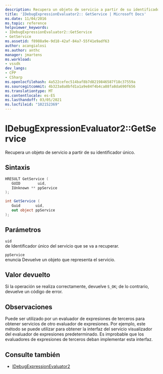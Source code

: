 ```yaml
---
description: Recupera un objeto de servicio a partir de su identificador único.
title: 'IDebugExpressionEvaluator2:: GetService | Microsoft Docs'
ms.date: 11/04/2016
ms.topic: reference
helpviewer_keywords:
- IDebugExpressionEvaluator2::GetService
- GetService
ms.assetid: f8988a9e-9d18-42af-84a7-55f41e9adf63
author: acangialosi
ms.author: anthc
manager: jmartens
ms.workload:
- vssdk
dev_langs:
- CPP
- CSharp
ms.openlocfilehash: 4a522cefec514baf8b7d8219846587f18c37559a
ms.sourcegitcommit: 4b323a8a8bfd1a1a9e84f4b4ca88fa8da690f656
ms.translationtype: MT
ms.contentlocale: es-ES
ms.lasthandoff: 03/05/2021
ms.locfileid: "102152369"
---
```

# <a name="idebugexpressionevaluator2getservice"></a>IDebugExpressionEvaluator2::GetService
Recupera un objeto de servicio a partir de su identificador único.

## <a name="syntax"></a>Sintaxis

```cpp
HRESULT GetService (
   GUID        uid,
   IUnknown ** ppService
);
```

```csharp
int GetService (
   Guid       uid,
   out object ppService
);
```

## <a name="parameters"></a>Parámetros
`uid`\
de Identificador único del servicio que se va a recuperar.

`ppService`\
enuncia Devuelve un objeto que representa el servicio.

## <a name="return-value"></a>Valor devuelto
 Si la operación se realiza correctamente, devuelve `S_OK`; de lo contrario, devuelve un código de error.

## <a name="remarks"></a>Observaciones
 Puede ser utilizado por un evaluador de expresiones de terceros para obtener servicios de otro evaluador de expresiones. Por ejemplo, este método se puede utilizar para obtener la interfaz del servicio visualizador del evaluador de expresiones predeterminado. Es improbable que los evaluadores de expresiones de terceros deban implementar esta interfaz.

## <a name="see-also"></a>Consulte también
- [IDebugExpressionEvaluator2](../../../extensibility/debugger/reference/idebugexpressionevaluator2.md)
